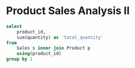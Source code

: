 # Product Sales Analysis II

```sql
select
    product_id,
    sum(quantity) as 'total_quantity'
from
    Sales s inner join Product p
    using(product_id)
group by 1
```
